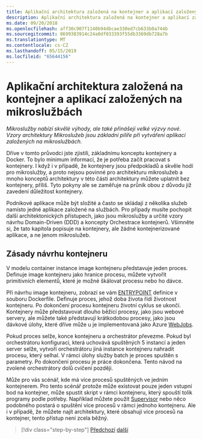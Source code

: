 ```yaml
---
title: Aplikační architektura založená na kontejner a aplikací založených na mikroslužbách
description: Aplikační architektura založená na kontejner a aplikací založených na mikroslužbách se žádné malé feat a by neměl být přijata lehce. Naučte se základní koncepty v této kapitole.
ms.date: 09/20/2018
ms.openlocfilehash: aff30c907f1140b94dbcae330ed7cb633b0a744b
ms.sourcegitcommit: 8699383914c24a0df033393f55db3369db728a7b
ms.translationtype: MT
ms.contentlocale: cs-CZ
ms.lasthandoff: 05/15/2019
ms.locfileid: "65644156"
---
```

# <a name="architecting-container-and-microservice-based-applications"></a>Aplikační architektura založená na kontejner a aplikací založených na mikroslužbách

*Mikroslužby nabízí skvělé výhody, ale také přinášejí velké výzvy nové. Vzory architektury Mikroslužeb jsou základní pilíře při vytváření aplikací založených na mikroslužbách.*

Dříve v tomto průvodci jste zjistili, základnímu konceptu kontejnery a Docker. To bylo minimum informací, že je potřeba začít pracovat s kontejnery. I když i v případě, že kontejnery jsou předpokladů a skvěle hodí pro mikroslužby, a proto nejsou povinné pro architekturu mikroslužeb a mnoho konceptů architektury v této části architektury můžete uplatnit bez kontejnery, příliš. Tyto pokyny ale se zaměřuje na průnik obou z důvodu již zavedení důležitost kontejnery.

Podnikové aplikace může být složité a často se skládají z několika služeb namísto jedné aplikace založené na službách. Pro případy musíte pochopit další architektonických přístupech, jako jsou mikroslužby a určité vzory návrhu Domain-Driven (DDD) a koncepty Orchestrace kontejnerů. Všimněte si, že tato kapitola popisuje na kontejnery, ale žádné kontejnerizované aplikace, a ne jenom mikroslužeb.

## <a name="container-design-principles"></a>Zásady návrhu kontejneru

V modelu container instance image kontejneru představuje jeden proces. Definuje image kontejneru jako hranice procesu, můžete vytvořit primitivních elementů, které je možné škálovat procesu nebo ho dávce.

Při návrhu image kontejneru, zobrazí se vám [ENTRYPOINT](https://docs.docker.com/engine/reference/builder/#entrypoint) definice v souboru Dockerfile. Definuje proces, jehož doba života řídí životnost kontejneru. Po dokončení procesu kontejneru životní cyklus se ukončí. Kontejnery může představovat dlouho běžící procesy, jako jsou webové servery, ale můžete také představují krátkodobou procesy, jako jsou dávkové úlohy, které dříve může u je implementovaná jako Azure [WebJobs](https://github.com/Azure/azure-webjobs-sdk/wiki).

Pokud proces selže, konce kontejneru a orchestrátor převezme. Pokud byl orchestrátoru konfiguraci, která uchovává spuštěných 5 instancí a jeden server selže, vytvoří orchestrátoru jiná instance kontejneru nahradit procesu, který selhal. V rámci úlohy služby batch je proces spuštěn s parametry. Po dokončení procesu je práce dokončena. Tento návod na zvolené orchestrátory dolů cvičení později.

Může pro vás scénář, kde má více procesů spuštěných ve jedním kontejnerem. Pro tento scénář protože může existovat pouze jeden vstupní bod na kontejner, může spustit skript v rámci kontejneru, který spouští tolik programy podle potřeby. Například můžete použít [Supervisor](http://supervisord.org/) nebo něco podobného postará o spuštění více procesů v rámci jednoho kontejneru. Ale i v případě, že můžete najít architektury, které obsahují více procesů na kontejner, tento přístup není zcela běžný.

>[!div class="step-by-step"]
>[Předchozí](../net-core-net-framework-containers/official-net-docker-images.md)
>[další](containerize-monolithic-applications.md)
